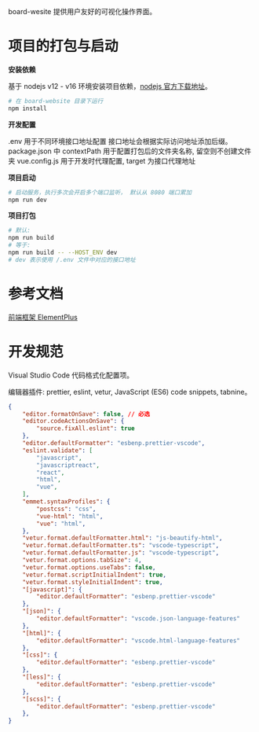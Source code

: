 board-wesite 提供用户友好的可视化操作界面。

# 项目的打包与启动

**安装依赖**

基于 nodejs v12 - v16 环境安装项目依赖，[nodejs 官方下载地址](http://nodejs.cn/download/)。

``` zsh
# 在 board-website 目录下运行
npm install
```

**开发配置**

.env 用于不同环境接口地址配置
接口地址会根据实际访问地址添加后缀。
package.json 中 contextPath 用于配置打包后的文件夹名称, 留空则不创建文件夹
vue.config.js 用于开发时代理配置, target 为接口代理地址

**项目启动**

``` zsh
# 启动服务，执行多次会开启多个端口监听， 默认从 8080 端口累加
npm run dev
```

**项目打包**

``` zsh
# 默认:
npm run build
# 等于:
npm run build -- --HOST_ENV dev
# dev 表示使用 /.env 文件中对应的接口地址
```

# 参考文档

[前端框架 ElementPlus](https://element-plus.gitee.io/#/zh-CN)

# 开发规范

Visual Studio Code 代码格式化配置项。

编辑器插件: prettier, eslint, vetur, JavaScript (ES6) code snippets, tabnine。

```json
{
    "editor.formatOnSave": false, // 必选
    "editor.codeActionsOnSave": {
        "source.fixAll.eslint": true
    },
    "editor.defaultFormatter": "esbenp.prettier-vscode",
    "eslint.validate": [
        "javascript",
        "javascriptreact",
        "react",
        "html",
        "vue",
    ],
    "emmet.syntaxProfiles": {
        "postcss": "css",
        "vue-html": "html",
        "vue": "html",
    },
    "vetur.format.defaultFormatter.html": "js-beautify-html",
    "vetur.format.defaultFormatter.ts": "vscode-typescript",
    "vetur.format.defaultFormatter.js": "vscode-typescript",
    "vetur.format.options.tabSize": 4,
    "vetur.format.options.useTabs": false,
    "vetur.format.scriptInitialIndent": true,
    "vetur.format.styleInitialIndent": true,
    "[javascript]": {
        "editor.defaultFormatter": "esbenp.prettier-vscode"
    },
    "[json]": {
        "editor.defaultFormatter": "vscode.json-language-features"
    },
    "[html]": {
        "editor.defaultFormatter": "vscode.html-language-features"
    },
    "[css]": {
        "editor.defaultFormatter": "esbenp.prettier-vscode"
    },
    "[less]": {
        "editor.defaultFormatter": "esbenp.prettier-vscode"
    },
    "[scss]": {
        "editor.defaultFormatter": "esbenp.prettier-vscode"
    },
}
```
